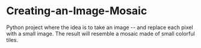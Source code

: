 # Creating-an-Image-Mosaic
Python project where the idea is to take an image -- and replace each pixel with a small image. The result will resemble a mosaic made of small colorful tiles.
